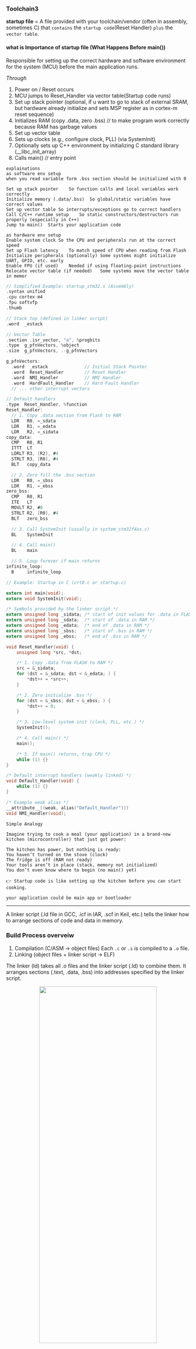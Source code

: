 ### Toolchain3

**startup file** = A file provided with your toolchain/vendor (often in assembly, sometimes C) that `contains` the `startup code`(Reset Handler) `plus` the `vector table`.

#### what is Importance of startup file (What Happens Before main())

Responsible for setting up the correct hardware and software environment for the system (MCU) before the main application runs.

_Through_

1. Power on / Reset occurs
2. MCU jumps to Reset_Handler via vector table(Startup code runs)
3. Set up stack pointer (optional, if u want to go to stack of external SRAM, but hardware already initialize and sets MSP register as in cortex-m reset sequence)
4. Initializes RAM (copy .data, zero .bss) // to make program work correctly because RAM has garbage values
5. Set up vector table
6. Sets up clocks (e.g., configure clock, PLL) (via SystemInit)
7. Optionally sets up C++ environment by initializing C standard library (\_\_libc_init_array)
8. Calls main() // entry point

```
explainations
as software env setup
when you read variable form .bss section should be initialized with 0

Set up stack pointer	So function calls and local variables work correctly
Initialize memory (.data/.bss)	So global/static variables have correct values
Set up vector table	So interrupts/exceptions go to correct handlers
Call C/C++ runtime setup	So static constructors/destructors run properly (especially in C++)
Jump to main()	Starts your application code

as hardware env setup
Enable system clock	So the CPU and peripherals run at the correct speed
Set up Flash latency	To match speed of CPU when reading from Flash
Initialize peripherals (optionally)	Some systems might initialize UART, GPIO, etc. early
Enable FPU (if used)	Needed if using floating-point instructions
Relocate vector table (if needed)	Some systems move the vector table in memor
```

```c
// Simplified Example: startup_stm32.s (Assembly)
.syntax unified
.cpu cortex-m4
.fpu softvfp
.thumb

// Stack top (defined in linker script)
.word  _estack

// Vector Table
.section .isr_vector, "a", %progbits
.type  g_pfnVectors, %object
.size  g_pfnVectors, .-g_pfnVectors

g_pfnVectors:
  .word  _estack              // Initial Stack Pointer
  .word  Reset_Handler        // Reset Handler
  .word  NMI_Handler          // NMI Handler
  .word  HardFault_Handler    // Hard Fault Handler
  // ... other interrupt vectors

// Default handlers
.type  Reset_Handler, %function
Reset_Handler:
  // 1. Copy .data section from Flash to RAM
  LDR   R0, =_sdata
  LDR   R1, =_edata
  LDR   R2, =_sidata
copy_data:
  CMP   R0, R1
  ITTT  LT
  LDRLT R3, [R2], #4
  STRLT R3, [R0], #4
  BLT   copy_data

  // 2. Zero fill the .bss section
  LDR   R0, =_sbss
  LDR   R1, =_ebss
zero_bss:
  CMP   R0, R1
  ITE   LT
  MOVLT R2, #0
  STRLT R2, [R0], #4
  BLT   zero_bss

  // 3. Call SystemInit (usually in system_stm32f4xx.c)
  BL    SystemInit

  // 4. Call main()
  BL    main

  // 5. Loop forever if main returns
infinite_loop:
  B     infinite_loop

```

```c
// Example: Startup in C (crt0.c or startup.c)

extern int main(void);
extern void SystemInit(void);

/* Symbols provided by the linker script */
extern unsigned long _sidata; /* start of init values for .data in FLASH */
extern unsigned long _sdata;  /* start of .data in RAM */
extern unsigned long _edata;  /* end of .data in RAM */
extern unsigned long _sbss;   /* start of .bss in RAM */
extern unsigned long _ebss;   /* end of .bss in RAM */

void Reset_Handler(void) {
    unsigned long *src, *dst;

    /* 1. Copy .data from FLASH to RAM */
    src = &_sidata;
    for (dst = &_sdata; dst < &_edata; ) {
        *dst++ = *src++;
    }

    /* 2. Zero initialize .bss */
    for (dst = &_sbss; dst < &_ebss; ) {
        *dst++ = 0;
    }

    /* 3. Low-level system init (clock, PLL, etc.) */
    SystemInit();

    /* 4. Call main() */
    main();

    /* 5. If main() returns, trap CPU */
    while (1) {}
}

/* Default interrupt handlers (weakly linked) */
void Default_Handler(void) {
    while (1) {}
}

/* Example weak alias */
__attribute__((weak, alias("Default_Handler")))
void NMI_Handler(void);

```

```
Simple Analogy

Imagine trying to cook a meal (your application) in a brand-new kitchen (microcontroller) that just got power:

The kitchen has power, but nothing is ready:
You haven’t turned on the stove (clock)
The fridge is off (RAM not ready)
Your tools aren’t in place (stack, memory not initialized)
You don’t even know where to begin (no main() yet)

👉 Startup code is like setting up the kitchen before you can start cooking.

your application could be main app or bootloader
```

---

A linker script (.ld file in GCC, .icf in IAR, .scf in Keil, etc.) tells the linker how to arrange sections of code and data in memory.

### Build Process overveiw

1. Compilation (C/ASM → object files)
   Each `.c` or `.s` is compiled to a `.o` file.
2. Linking (object files + linker script → ELF)

The linker (ld) takes all .o files and the linker script (.ld) to combine them.
It arranges sections (.text, .data, .bss) into addresses specified by the linker script.

<p align="center">
  <img width="80%" height="50%" src="../imgs/toolchain4.JPG">
</p>

- Historically, some toolchains had a separate program called a "locator" that ran after the linker to assign addresses.
  In modern GNU toolchains, the linker (ld) subsumes the role of the locator. The term "locator" is now best understood as a function or a mode of operation of the linker, which is activated when a detailed linker script is provided.
- more resources
  [Playlist for building process and dynamic linking also practical c](https://youtube.com/playlist?list=PLPQM2EfGI7JEBLuIhwZLW_95FPCCfBudc&feature=shared)

---

**Startup file**: Not portable at all, — it’s written specifically for that MCU family and compiler, so it's ==target dependent==

- so different MCUs have different Vector table addresses
  also Number and names of interrupts.
  Memory map (different FLASH/RAM start addresses and sizes)
  startup file takes care of vector placement in code memory as required by the ARM Cortex-M processor
  also startup code may take care of stack reinitialisation (may be to address of external RAM)

- sometimes startup Code may initialize some core processor like FPU for some floating point operations, so FPU should be enabled before main otherwise it would generate execption.

  - note: if MCU doesn't have FPU inside processor, doing this Floating point operation by software through compiler

- The startup code (logic inside Reset_Handler and init routines) depends on: Core architecture instructions

---

### Let's write startup file

<p align="center">
  <img width="80%" height="50%" src="../imgs/toolchain5.JPG">
</p>
<p align="center">
  <img width="80%" height="50%" src="../imgs/toolchain6.JPG">
</p>
<p align="center">
  <img width="80%" height="50%" src="../imgs/toolchain7.JPG">
</p>

- IRQs == external Interrupts
- size of vector table in bytes

```c
/*
 vector table is a collection of addresses, array of uint32_t to hold MSP and handlers' addresses
*/
#include <stdint.h>

#define SRAM_START 0x20000000U // Start address of SRAM for cortex-M processors
#define SRAM_SIZE  (128U * 1024U) // 128 KB for STM32F466RE, IN F103 it is 20KB
#define SRAM_END   ((SRAM_START) + (SRAM_SIZE))
#define STACK_START    SRAM_END

void Reset_Handler(void);

uint32_t Vectors[] = {
    STACK_START,
    (uint32_t)&Reset_Handler, // & optional for compiler but misra compliant
};


/*
 but this is an global array will be in .data section
 so we have to instruct "compiler" to set this array in special section named vectortable and compiler give it garbage address will be relocatable by linker so we will tell linker through linker script to set this section starting from address 0 in flash
*/

#define SRAM_START 0x20000000U // Start address of SRAM for cortex-M processors
#define SRAM_SIZE  (128U * 1024U) // 128 KB for STM32F466RE, IN F103 it is 20KB
#define SRAM_END   ((SRAM_START) + (SRAM_SIZE))
#define STACK_START    SRAM_END

void Reset_Handler(void);

uint32_t Vectors[] __attribute__ ((section (".isr_vector")))= {
    STACK_START,
    (uint32_t)&Reset_Handler, // & optional for compiler but misra compliant
};

```

<p align="center">
  <img width="80%" height="50%" src="../imgs/toolchain9.JPG">
  <img width="80%" height="50%" src="../imgs/toolchain8.JPG">
</p>

---

- Let's add Reset_Handler also in custom section
  Note: GCC allows attributes like `__attribute__((section ("NAME")))` to be applied either before or after the declaration.

```c
#include <stdint.h>

#define SRAM_START 0x20000000U // Start address of SRAM for cortex-M processors
#define SRAM_SIZE  (128U * 1024U) // 128 KB for STM32F466RE, IN F103 it is 20KB
#define SRAM_END   ((SRAM_START) + (SRAM_SIZE))
// #define MSP_VAL    SRAM_END  // Main Stack Pointer
#define STACK_START    SRAM_END

void Reset_Handler(void) __attribute__((section(".my_functions")));

uint32_t Vectors[] __attribute__ ((section (".isr_vector")))= {
    STACK_START,
    (uint32_t)&Reset_Handler, // & optional for compiler but misra compliant
};

void Reset_Handler(void)
{

}

```

<p align="center">
  <img width="80%" height="50%" src="../imgs/toolchain10.JPG">
</p>

##### but why function size is 12Bytes while it's empty

<p align="center">
  <img width="80%" height="50%" src="../imgs/toolchain11.JPG">
</p>

That happens because even an “empty” C function isn’t truly empty — the compiler still has to generate a minimal function `prologue` and `epilogue` so the CPU can call and return from it properly.

```c
// When compiled for an ARM Cortex-M target, the disassembly might look like:
Reset_Handler:
    push    {lr}      ; prologue: save return address (link register)
    pop     {pc}      ; epilogue: return to caller
```

so Thumb instruction size: 2 bytes per instruction
Plus alignment padding, and sometimes debug symbols

##### How to Reduce Size

```c
Use __attribute__((naked)) for truly minimal functions:

__attribute__((naked, section(".my_functions")))
void my_critical_function(void) {
    __asm volatile ("bx lr");
}


// Now the function is only 2 bytes (the bx lr instruction).
// But be careful — “naked” means no automatic stack frame handling, so you must manage everything manually.
```

#### some problems faced while writing the startup file

##### 1- will you create implementation(functions definition) for all these exceptions?

- much larger duplicating code written
- waste flash memory, as every implementation will consume 12 Bytes (even it's not used by app)

##### 2- Application developer shouldn't write the ISR implementations inside startup file

#### solutions for these problems

1- **`weak` Aliases**
is a way to provide a default implementation of a function or variable that can be overridden by a user-defined one without causing linker errors.

- one shortcut is called the common handler (Default handler) for all exceptions & IRQs, called alias.
- weak function: lets the developer to overwrite on already defined function (dummy fn with the same function name)

<p align="center">
  <img width="80%" height="50%" src="../imgs/toolchain13.JPG">
</p>

```c
void Default_Handler(void);

void TIM2_IRQHandler(void) __attribute__((weak, alias("Default_Handler")));
void USART1_IRQHandler(void) __attribute__((weak, alias("Default_Handler")));

```

- Now in your code, you can override it if app make a definition to ISR:

```c
void TIM2_IRQHandler(void)
{
    // Your custom code for TIM2 interrupt
}
```

- When you compile and link:
  - The linker prefers(high priority) your strong definition over the weak alias.
  - If you don’t define it, the weak alias points to Default_Handler().

---

#### Reset_Handler Implementation

```
void Reset_Handler(void) {
    /* 1- copy .data section from flash to SRAM */

    /* 2- Initialize .bss section in SRAM to zero */

    /* 3- call init function of standard library like printf();(stdio.h, stdlib.h ,stdint.h, math.h, string.h)*/
    // __libc_init_array();

    /* 4- Call main */
}
```

<p align="center">
  <img width="80%" height="50%" src="../imgs/toolchain12.JPG">
</p>
get answer of these questions from Linker script

#### Let's write linker script

- It's a text file which explains how different sections of the object files should be merged to create on o/p file
- Linker & locator combination assigns unique absolute addresses to different sections of the output file by reffering to address information mentioned in linker script
- linker script also includes the code & data memory address & size information (in linker script you mention your memories & their addresses)
- Linker script are written using GNU Linker command language
- GNU Linker script has the file extension of `.Id`
- you must provide the linker with the linker script file at the linking phase using -T option
